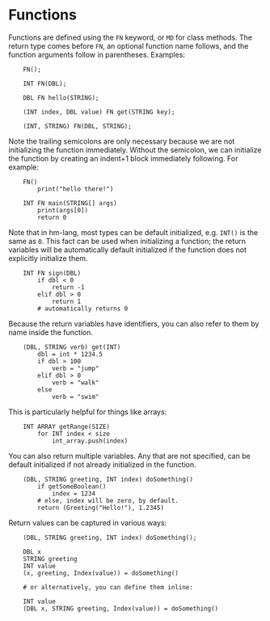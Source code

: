 # Functions

Functions are defined using the `FN` keyword, or `MD` for class methods.
The return type comes before `FN`, an optional function name follows,
and the function arguments follow in parentheses.  Examples:

```
    FN();

    INT FN(DBL);

    DBL FN hello(STRING);

    (INT index, DBL value) FN get(STRING key);

    (INT, STRING) FN(DBL, STRING);
```

Note the trailing semicolons are only necessary because we are not
initializing the function immediately.  Without the semicolon, we can
initialize the function by creating an indent+1 block immediately
following.  For example:

```
    FN()
        print("hello there!")

    INT FN main(STRING[] args)
        print(args[0])
        return 0
```

Note that in hm-lang, most types can be default initialized, e.g.
`INT()` is the same as `0`.  This fact can be used when initializing
a function; the return variables will be automatically default
initialized if the function does not explicitly initialize them.

```
    INT FN sign(DBL)
        if dbl < 0
            return -1
        elif dbl > 0
            return 1
        # automatically returns 0

```

Because the return variables have identifiers, you can also refer to
them by name inside the function.

```
    (DBL, STRING verb) get(INT)
        dbl = int * 1234.5
        if dbl > 100
            verb = "jump"
        elif dbl > 0
            verb = "walk"
        else
            verb = "swim"
```

This is particularly helpful for things like arrays:

```
    INT ARRAY getRange(SIZE)
        for INT index < size
            int_array.push(index)
```

You can also return multiple variables.  Any that are not specified,
can be default initialized if not already initialized in the function.

```
    (DBL, STRING greeting, INT index) doSomething()
        if getSomeBoolean()
            index = 1234
        # else, index will be zero, by default.
        return (Greeting("Hello!"), 1.2345)
```

Return values can be captured in various ways:

```
    (DBL, STRING greeting, INT index) doSomething();

    DBL x
    STRING greeting
    INT value
    (x, greeting, Index(value)) = doSomething()

    # or alternatively, you can define them inline:

    INT value
    (DBL x, STRING greeting, Index(value)) = doSomething()
```
